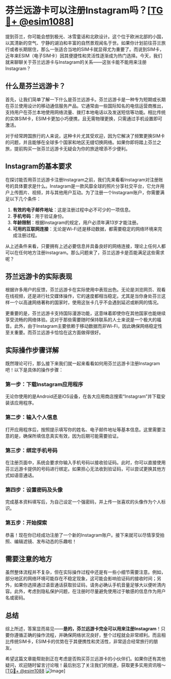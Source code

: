 # 芬兰远游卡可以注册Instagram吗？[[TG💪+ @esim1088](https://t.me/s/esim1088)]

提到芬兰，你可能会想到极光、冰雪童话和北欧设计。这个位于欧洲北部的小国，以其清新的空气、宁静的湖泊和丰富的自然景观闻名于世。如果你计划前往芬兰旅行或者长期居住，那么一张适合当地的SIM卡就显得尤为重要了。而说到SIM卡，近年来ESIM（电子SIM卡）因其便捷性和灵活性逐渐成为热门选择。今天，我们就来聊聊关于芬兰远游卡与Instagram的关系——这张卡能不能用来注册Instagram？

## 什么是芬兰远游卡？

首先，让我们简单了解一下什么是芬兰远游卡。芬兰远游卡是一种专为短期或长期在芬兰使用设计的移动通信服务产品。它通常由一些国际知名的电信运营商推出，支持用户在芬兰本地使用网络流量、拨打本地电话以及发送短信等功能。相比传统的实体SIM卡，ESIM卡更加小巧便携，且无需物理更换，只需通过手机设置即可激活。

对于经常跨国旅行的人来说，这种卡片尤其受欢迎，因为它解决了频繁更换SIM卡的问题，并且能够在全球多个国家和地区无缝切换网络。如果你即将踏上芬兰之旅，提前购买一张芬兰远游卡无疑会为你的旅途增添不少便利。

## Instagram的基本要求

在探讨能否用芬兰远游卡注册Instagram之前，我们先来看看Instagram对注册账号的具体要求是什么。Instagram是一款风靡全球的照片分享社交平台，它允许用户上传图片、视频，并与其他用户互动。为了注册一个Instagram账户，你需要满足以下几个条件：

1. **有效的电子邮件地址**：这是注册过程中必不可少的一项信息。
2. **手机号码**：用于验证身份。
3. **年龄限制**：根据Instagram的规定，用户必须年满13岁才能注册。
4. **可用的互联网连接**：无论是Wi-Fi还是移动数据，都需要稳定的网络环境来完成注册过程。

从上述条件来看，只要拥有上述必要信息并具备良好的网络连接，理论上任何人都可以在任何地方注册Instagram。那么问题来了，芬兰远游卡是否能满足这些需求呢？

## 芬兰远游卡的实际表现

根据许多用户的反馈，芬兰远游卡在实际使用中表现出色。无论是浏览网页、观看在线视频，还是进行社交媒体操作，它的速度都相当稳定。尤其是当你身处芬兰这样一个以高速网络著称的国家时，使用这张卡几乎不会遇到延迟或断网的情况。

更重要的是，芬兰远游卡支持国际漫游功能，这意味着即使你在其他国家也能继续享受流畅的网络体验。这对于那些需要随时保持联系的人士来说是一个极大的福音。此外，由于Instagram主要依赖于移动数据而非Wi-Fi，因此确保网络稳定性至关重要。而芬兰远游卡恰恰在这方面做得很好。

## 实际操作步骤详解

既然理论可行，那么接下来我们就一起来看看如何用芬兰远游卡注册Instagram吧！以下是具体的操作步骤：

### 第一步：下载Instagram应用程序
无论你使用的是Android还是iOS设备，在各大应用商店搜索“Instagram”并下载安装该应用程序。

### 第二步：输入个人信息
打开应用程序后，按照提示填写你的姓名、电子邮件地址等基本信息。这里需要注意的是，确保所填信息真实有效，因为后期可能需要验证。

### 第三步：绑定手机号码
在注册页面中，系统会要求你输入手机号码以接收验证码。此时，你可以直接使用芬兰远游卡提供的号码进行绑定。如果担心无法收到验证码，可以尝试更换其他方式如语音通话。

### 第四步：设置密码及头像
完成基本资料填写后，为自己设定一个强密码，并上传一张喜欢的头像作为个人标识。

### 第五步：开始探索
恭喜！现在你已经成功注册了一个新的Instagram账户。接下来就可以尽情享受拍照、编辑滤镜、发布动态的乐趣啦！

## 需要注意的地方

虽然整体流程并不复杂，但在实际操作过程中还是有一些小细节需要注意。例如，部分地区的网络环境可能存在不稳定现象，这可能会影响验证码的接收时间；另外，如果你选择通过语音通话获取验证码，请务必确认手机音量足够大以便听清内容。此外，考虑到隐私保护问题，在注册时尽量避免使用过于敏感的信息作为用户名或密码。

## 总结

综上所述，答案显而易见——**是的，芬兰远游卡完全可以用来注册Instagram**！只要你遵循正确的操作流程，并确保网络状况良好，整个过程就会非常顺利。而且相比传统SIM卡，ESIM卡的优势在于其便携性和灵活性，非常适合经常旅行的朋友。

希望这篇文章能帮助到正在考虑是否购买芬兰远游卡的小伙伴们。如果你还有其他疑问，欢迎随时留言讨论哦！最后别忘了关注我们的频道，获取更多实用资讯哦～[[TG💪+ @esim1088](https://t.me/s/esim1088) ![Image](https://i.postimg.cc/4NQfJmqS/Snipaste-2025-05-13-00-14-12.png)]